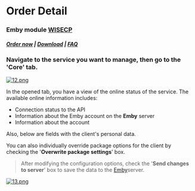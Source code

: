 # Order Detail

### Emby module **[WISECP](https://puqcloud.com/link.php?id=78)** 

##### [Order now](https://puqcloud.com/index.php?rp=/store/wisecp-module-emby) | [Download](https://download.puqcloud.com/WISECP/Product/PUQ_WISECP-Emby/) | [FAQ](https://faq.puqcloud.com/)

### Navigate to the service you want to manage, then go to the '**Core**' tab.

[![12.png](https://doc.puq.info/uploads/images/gallery/2023-11/scaled-1680-/lOF12.png)](https://doc.puq.info/uploads/images/gallery/2023-11/lOF12.png)

In the opened tab, you have a view of the online status of the service. The available online information includes:

- Connection status to the API
- Information about the Emby account on the **Emby** server
- Information about the account

Also, below are fields with the client's personal data.  
  
You can also individually override package options for the client by checking the '**Overwrite package settings**' box.

>After modifying the configuration options, check the '**Send changes to server**' box to save the data to the [Emby](https://emby.media/)server.

[![13.png](https://doc.puq.info/uploads/images/gallery/2023-11/scaled-1680-/GXq13.png)](https://doc.puq.info/uploads/images/gallery/2023-11/GXq13.png)